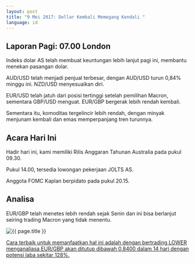 ```yaml
---
layout: post
title: "9 Mei 2017: Dollar Kembali Memegang Kendali "
language: id
---
```

## Laporan Pagi: 07.00 London

Indeks dolar AS telah membuat keuntungan lebih lanjut pagi ini, membantu menekan pasangan dolar.

AUD/USD telah menjadi penjual terbesar, dengan AUD/USD turun 0,84% minggu ini. NZD/USD menyesuaikan diri.

EUR/USD telah jatuh dari posisi tertinggi setelah pemilihan Macron, sementara GBP/USD menguat. EUR/GBP bergerak lebih rendah kembali.

Sementara itu, komoditas tergelincir lebih rendah, dengan minyak menjunam kembali dan emas memperpanjang tren turunnya.

## Acara Hari Ini

Hadir hari ini, kami memiliki Rilis Anggaran Tahunan Australia pada pukul 09.30.

Pukul 14.00, tersedia lowongan pekerjaan JOLTS AS.

Anggota FOMC Kaplan berpidato pada pukul 20.15.

## Analisa

EUR/GBP telah menetes lebih rendah sejak Senin dan ini bisa berlanjut seiring trading Macron yang tidak menentu.

<img src="{{ site.url }}/images/id-09-may-17.png" alt="{{ page.title }}" title="{{ page.title }}">

<a href="%LINK%%?currency=USD& market=forex&underlying=frxEURGBP&formname=higherlower&duration_amount=14&duration_units=d&amount=10&amount_type=payout&expiry_type=duration&barrier=0.84" target="_blank">Cara terbaik untuk memanfaatkan hal ini adalah dengan bertrading LOWER menganaliasa EUR/GBP akan ditutup dibawah 0.8400 dalam 14 hari dengan potensi laba sekitar 128%.</a>